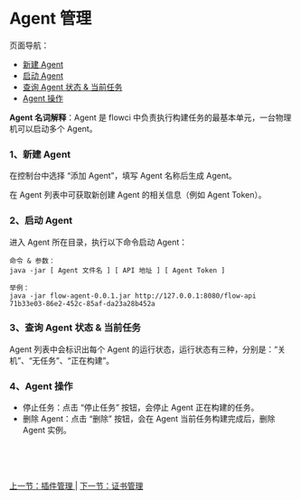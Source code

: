 # Agent 管理

页面导航：

- [ 新建 Agent ](#agent_add)
- [ 启动 Agent ](#agent_start)
- [ 查询 Agent 状态 & 当前任务 ](#agent_info)
- [ Agent 操作 ](#agent_operate)

**Agent 名词解释**：Agent 是 flowci 中负责执行构建任务的最基本单元，一台物理机可以启动多个 Agent。

### <a name="agent_add">1、新建 Agent</a>

在控制台中选择 “添加 Agent”，填写 Agent 名称后生成 Agent。

在 Agent 列表中可获取新创建 Agent 的相关信息（例如 Agent Token）。

### <a name="agent_start">2、启动 Agent</a>

进入 Agent 所在目录，执行以下命令启动 Agent：

```·
命令 & 参数：
java -jar [ Agent 文件名 ] [ API 地址 ] [ Agent Token ]

举例：
java -jar flow-agent-0.0.1.jar http://127.0.0.1:8080/flow-api 71b33e03-86e2-452c-85af-da23a28b452a
```

### <a name="agent_info">3、查询 Agent 状态 & 当前任务</a>

Agent 列表中会标识出每个 Agent 的运行状态，运行状态有三种，分别是：“关机”、“无任务”、“正在构建”。

### <a name="agent_operate">4、Agent 操作</a>

- 停止任务：点击 “停止任务” 按钮，会停止 Agent 正在构建的任务。
- 删除 Agent：点击 “删除” 按钮，会在 Agent  当前任务构建完成后，删除 Agent 实例。


<br/><br/><br/>

<div id="bom">
<a href="./admin_plugin.md">上一节：插件管理 </a> |
<a href="./admin_credentials.md">下一节：证书管理 </a>
</div>

<link rel="stylesheet" rev="stylesheet" href="flow.css" type="text/css"/> 